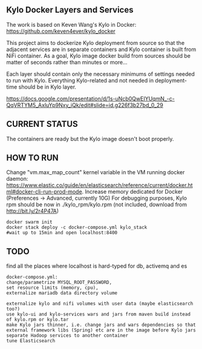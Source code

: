 ## Kylo Docker Layers and Services

The work is based on Keven Wang's Kylo in Docker: https://github.com/keven4ever/kylo_docker

This project aims to dockerize Kylo deployment from source so that the adjacent
services are in separate containers and Kylo container is built from NiFi container.
As a goal, Kylo image docker build from sources should be matter of seconds rather than minutes or more...

Each layer should contain only the necessary minimums of settings needed to run with Kylo.
Everything Kylo-related and not needed in deployment-time should be in Kylo layer.

https://docs.google.com/presentation/d/1s-uNcb0QwEIYUqmN_-c-QqVRTYM5_AxluYp9Nxy_iQk/edit#slide=id.g226f3b27bd_0_29

## CURRENT STATUS
The containers are ready but the Kylo image doesn't boot properly.

## HOW TO RUN
Change "vm.max_map_count" kernel variable in the VM running docker daemon: https://www.elastic.co/guide/en/elasticsearch/reference/current/docker.html#docker-cli-run-prod-mode.
Increase memory dedicated for Docker (Preferences -> Advanced, currently 10G)
For debugging purposes, Kylo rpm should be now in ./kylo_rpm/kylo.rpm (not included, download from http://bit.ly/2r4P47A)

```
docker swarm init
docker stack deploy -c docker-compose.yml kylo_stack
#wait up to 15min and open localhost:8400
```

## TODO
find all the places where localhost is hard-typed for db, activemq and es
```
docker-compose.yml:
change/parametrize MYSQL_ROOT_PASSWORD,
set resource limits (memory, cpu),
externalize mariadb data directory volume
```
```
externalize kylo and nifi volumes with user data (maybe elasticsearch too?)
use kylo-ui and kylo-services wars and jars from maven build instead of kylo.rpm or kylo.tar
make Kylo jars thinner, i.e. change jars and wars dependencies so that external framework libs (Spring) etc are in the image before Kylo jars
separate Hadoop services to another container
tune Elasticsearch
```
